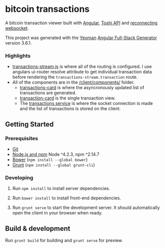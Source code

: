 # bitcoin transactions

A bitcoin transaction viewer built with [Angular](https://angularjs.org/), [Toshi API](https://toshi.io/docs/#introduction) and [reconnecting websocket](https://github.com/joewalnes/reconnecting-websocket).

This project was generated with the [Yeoman](http://yeoman.io/) [Angular Full-Stack Generator](https://github.com/DaftMonk/generator-angular-fullstack) version 3.6.1.

### Highlights

- [transactions-stream.js](https://github.com/whayler1/bitcointransactions/blob/master/client/app/transaction-stream/transaction-stream.js) is where all of the routing is configured. I use angulars ui-router resolve attribute to get individual transaction data before rendering the `transactions-stream.transaction` route.
- All of the components are in the [/client/components/](https://github.com/whayler1/bitcointransactions/tree/master/client/components) folder.
  + [transactions-card](https://github.com/whayler1/bitcointransactions/tree/master/client/components/transactions-card) is where the asyncronously updated list of transactions are generated.
  + [transaction-card](https://github.com/whayler1/bitcointransactions/tree/master/client/components/transaction-card) is the single transaction view.
  + The [transactions service](https://github.com/whayler1/bitcointransactions/blob/master/client/components/transactions/transactions.service.js) is where the socket connection is made and the list of transactions is stored on the client.

## Getting Started

### Prerequisites

- [Git](https://git-scm.com/)
- [Node.js and npm](nodejs.org) Node ^4.2.3, npm ^2.14.7
- [Bower](bower.io) (`npm install --global bower`)
- [Grunt](http://gruntjs.com/) (`npm install --global grunt-cli`)

### Developing

1. Run `npm install` to install server dependencies.

2. Run `bower install` to install front-end dependencies.

3. Run `grunt serve` to start the development server. It should automatically open the client in your browser when ready.

## Build & development

Run `grunt build` for building and `grunt serve` for preview.
